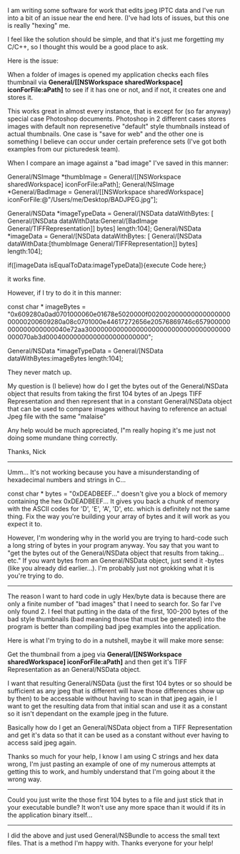 I am writing some software for work that edits jpeg IPTC data and I've run into a bit of an issue near the end here. (I've had lots of issues, but this one is really "hexing" me.

I feel like the solution should be simple, and that it's just me forgetting my C/C++, so I thought this would be a good place to ask.

Here is the issue:

When a folder of images is opened my application checks each files thumbnail via **General/[[NSWorkspace sharedWorkspace] iconForFile:aPath]** to see if it has one or not, and if not, it creates one and stores it.

This works great in almost every instance, that is except for (so far anyway) special case Photoshop documents. Photoshop in 2 different cases stores images with default non represenetive "default" style thumbnails instead of actual thumbnails. One case is "save for web" and the other one is something I believe can occur under certain preference sets (I've got both examples from our picturedesk team).

When I compare an image against a "bad image" I've saved in this manner: 
    
General/NSImage *thumbImage = General/[[NSWorkspace sharedWorkspace] iconForFile:aPath];
General/NSImage *General/BadImage = General/[[NSWorkspace sharedWorkspace] iconForFile:@"/Users/me/Desktop/BADJPEG.jpg"];

General/NSData *imageTypeData = General/[NSData dataWithBytes: [ General/[NSData dataWithData:General/[BadImage General/TIFFRepresentation]] bytes] length:104];
General/NSData *imageData = General/[NSData dataWithBytes: [ General/[NSData dataWithData:[thumbImage General/TIFFRepresentation]] bytes] length:104];   

if([imageData isEqualToData:imageTypeData]){execute Code here;}

it works fine.

However, if I try to do it in this manner: 

    
const char * imageBytes = "0x609280a0ad0701000060e01678e5020000f00200200000000000000000000200609280a08c0701000e44617272656e20576869746c657900000000000000000040e72aa3000000000000000000000000000000000000000070ab3d00040000000000000000000000";

General/NSData *imageTypeData = General/[NSData dataWithBytes:imageBytes length:104];


They never match up.

My question is (I believe) how do I get the bytes out of the General/NSData object that results from taking the first 104 bytes of an Jpegs TIFF Representation and then represent that in a constant General/NSData object that can be used to compare images without having to reference an actual Jpeg file with the same "malaise"

Any help would be much appreciated, I"m really hoping it's me just not doing some mundane thing correctly.

Thanks,
Nick

----

Umm... It's not working because you have a misunderstanding of hexadecimal numbers and strings in C...

const char * bytes = "0xDEADBEEF..." doesn't give you a block of memory containing the hex 0xDEADBEEF... It gives you back a chunk of memory with the ASCII codes for 'D', 'E', 'A', 'D', etc. which is definitely not the same thing. Fix the way you're building your array of bytes and it will work as you expect it to.

However, I'm wondering why in the world you are trying to hard-code such a long string of bytes in your program anyway. You say that you want to "get the bytes out of the General/NSData object that results from taking... etc." If you want bytes from an General/NSData object, just send it -bytes (like you already did earlier...). I'm probably just not grokking what it is you're trying to do.

----

The reason I want to hard code in ugly Hex/byte data is because there are only a finite number of "bad images" that I need to search for. So far I've only found 2. I feel that putting in the data of the first, 100-200 bytes of the bad style thumbnails (bad meaning those that must be generated) into the program is better than compiling bad jpeg examples into the application.

Here is what I'm trying to do in a nutshell, maybe it will make more sense:

Get the thumbnail from a jpeg via  **General/[[NSWorkspace sharedWorkspace] iconForFile:aPath]** and then get it's TIFF Representation as an General/NSData object.

I want that resulting General/NSData (just the first 104 bytes or so should be sufficient as any jpeg that is different will have those differences show up by then) to be accessable without having to scan in that jpeg again, ie I want to get the resulting data from that initial scan and use it as a constant so it isn't dependant on the example jpeg in the future.

Basically how do I get an General/NSData object from a TIFF Representation and get it's data so that it can be used as a constant without ever having to access said jpeg again.

Thanks so much for your help, I know I am using C strings and hex data wrong, I'm just pasting an example of one of my numerous attempts at getting this to work, and humbly understand that I'm going about it the wrong way.

----

Could you just write the those first 104 bytes to a file and just stick that in your executable bundle? It won't use any more space than it would if its in the application binary itself...

----

I did the above and just used General/NSBundle to access the small text files. That is a method I'm happy with. Thanks everyone for your help!
